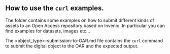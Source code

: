 ## How to use the `curl` examples.

The folder contains some examples on how to submit different kinds of assets to an Open Access repository based on Invenio. In particular you can find examples for datasets, images etc...

The <object_type>-submission-to-OAR.md file contains the `curl` command to submit the digital object to the OAR and the expected output.
